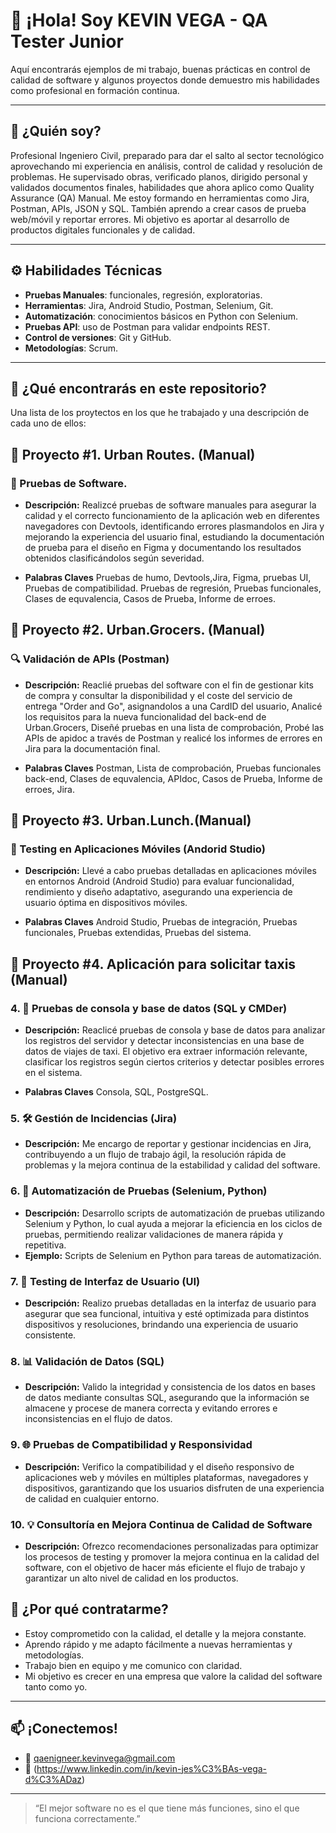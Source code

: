 # 👋 ¡Hola! Soy KEVIN VEGA - QA Tester Junior

Aquí encontrarás ejemplos de mi trabajo, buenas prácticas en control de calidad de software y algunos proyectos donde demuestro mis habilidades como profesional en formación continua.

---

## 🧪 ¿Quién soy?

Profesional Ingeniero Civil, preparado para dar el salto al sector tecnológico aprovechando mi experiencia en análisis, control de calidad y resolución de problemas. He supervisado obras, verificado planos, dirigido personal y validados documentos finales, habilidades que ahora aplico como Quality Assurance (QA) Manual. Me estoy formando en herramientas como Jira, Postman, APIs, JSON y SQL. También aprendo a crear casos de prueba web/móvil y reportar errores. Mi objetivo es aportar al desarrollo de productos digitales funcionales y de calidad.

---

## ⚙️ Habilidades Técnicas

- **Pruebas Manuales**: funcionales, regresión, exploratorias.
- **Herramientas**: Jira, Android Studio, Postman, Selenium, Git.
- **Automatización**: conocimientos básicos en Python con Selenium.
- **Pruebas API**: uso de Postman para validar endpoints REST.
- **Control de versiones**: Git y GitHub.
- **Metodologías**: Scrum.

---

## 📁 ¿Qué encontrarás en este repositorio?
Una lista de los proytectos en los que he trabajado y una descripción de cada uno de ellos:

## 🚀 Proyecto #1. Urban Routes. (Manual)

### 📝 Pruebas de Software.
   - **Descripción:** Realizcé pruebas de software manuales para asegurar la calidad y el correcto funcionamiento de la aplicación web en diferentes navegadores con Devtools, identificando errores plasmandolos en Jira y mejorando la experiencia del usuario final, estudiando la documentación de prueba para el diseño en Figma y documentando los resultados obtenidos clasificándolos según severidad.
     
   - **Palabras Claves**
      Pruebas de humo, Devtools,Jira, Figma, pruebas UI, Pruebas de compatibilidad. Pruebas de regresión, Pruebas funcionales, Clases de equvalencia, Casos de Prueba, Informe de erroes.
     
## 🚀 Proyecto #2. Urban.Grocers. (Manual)

### 🔍 Validación de APIs (Postman)
   - **Descripción:** Reaclié pruebas del software con el fin de gestionar kits de compra y consultar la disponibilidad y el coste del servicio de entrega "Order and Go", asignandolos a una CardID del usuario, Analicé los requisitos para la nueva funcionalidad del back-end de Urban.Grocers, Diseñé pruebas en una lista de comprobación, Probé las APIs de apidoc a través de Postman y realicé los informes de errores en Jira para la documentación final.

   - **Palabras Claves**
      Postman, Lista de comprobación, Pruebas funcionales back-end, Clases de equvalencia, APIdoc, Casos de Prueba, Informe de erroes, Jira.

## 🚀 Proyecto #3. Urban.Lunch.(Manual)

### 📱 Testing en Aplicaciones Móviles (Andorid Studio)
   - **Descripción:** Llevé a cabo pruebas detalladas en aplicaciones móviles en entornos Android (Android Studio) para evaluar funcionalidad, rendimiento y diseño adaptativo, asegurando una experiencia de usuario óptima en dispositivos móviles. 

 - **Palabras Claves**
       Android Studio, Pruebas de integración, Pruebas funcionales, Pruebas extendidas, Pruebas del sistema.

## 🚀 Proyecto #4. Aplicación para solicitar taxis (Manual)

### 4. 🔄 Pruebas de consola y base de datos (SQL y CMDer)
   - **Descripción:** Reaclicé pruebas de consola y base de datos para analizar los registros del servidor y detectar inconsistencias en una base de datos de viajes de taxi. El objetivo era extraer información relevante, clasificar los registros según ciertos criterios y detectar posibles errores en el sistema.

 - **Palabras Claves**
       Consola, SQL, PostgreSQL.
  
### 5. 🛠️ Gestión de Incidencias (Jira)
   - **Descripción:** Me encargo de reportar y gestionar incidencias en Jira, contribuyendo a un flujo de trabajo ágil, la resolución rápida de problemas y la mejora continua de la estabilidad y calidad del software.
   

### 6. 🤖 Automatización de Pruebas (Selenium, Python)
   - **Descripción:** Desarrollo scripts de automatización de pruebas utilizando Selenium y Python, lo cual ayuda a mejorar la eficiencia en los ciclos de pruebas, permitiendo realizar validaciones de manera rápida y repetitiva.
   - **Ejemplo:** Scripts de Selenium en Python para tareas de automatización.
  

### 7. 🎨 Testing de Interfaz de Usuario (UI)
   - **Descripción:** Realizo pruebas detalladas en la interfaz de usuario para asegurar que sea funcional, intuitiva y esté optimizada para distintos dispositivos y resoluciones, brindando una experiencia de usuario consistente.
   

### 8. 📊 Validación de Datos (SQL)
   - **Descripción:** Valido la integridad y consistencia de los datos en bases de datos mediante consultas SQL, asegurando que la información se almacene y procese de manera correcta y evitando errores e inconsistencias en el flujo de datos.
  

### 9. 🌐 Pruebas de Compatibilidad y Responsividad
   - **Descripción:** Verifico la compatibilidad y el diseño responsivo de aplicaciones web y móviles en múltiples plataformas, navegadores y dispositivos, garantizando que los usuarios disfruten de una experiencia de calidad en cualquier entorno.
   

### 10. 💡 Consultoría en Mejora Continua de Calidad de Software
   - **Descripción:** Ofrezco recomendaciones personalizadas para optimizar los procesos de testing y promover la mejora continua en la calidad del software, con el objetivo de hacer más eficiente el flujo de trabajo y garantizar un alto nivel de calidad en los productos.


## 💼 ¿Por qué contratarme?

- Estoy comprometido con la calidad, el detalle y la mejora constante.
- Aprendo rápido y me adapto fácilmente a nuevas herramientas y metodologías.
- Trabajo bien en equipo y me comunico con claridad.
- Mi objetivo es crecer en una empresa que valore la calidad del software tanto como yo.

---

## 📫 ¡Conectemos!

- 📧 qaenigneer.kevinvega@gmail.com 
- 💼 (https://www.linkedin.com/in/kevin-jes%C3%BAs-vega-d%C3%ADaz)
  
---

> “El mejor software no es el que tiene más funciones, sino el que funciona correctamente.”
